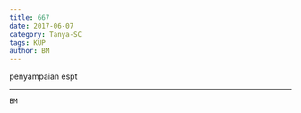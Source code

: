 ```yaml
---
title: 667
date: 2017-06-07
category: Tanya-SC
tags: KUP
author: BM
---
```


penyampaian espt

---



`BM`
